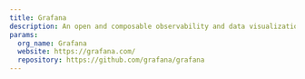 ```yaml
---
title: Grafana
description: An open and composable observability and data visualization platform.
params:
  org_name: Grafana
  website: https://grafana.com/
  repository: https://github.com/grafana/grafana
---
```

